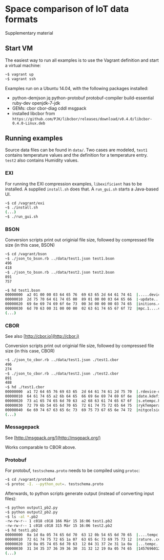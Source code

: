 # Space comparison of IoT data formats

Supplementary material

## Start VM

The easiest way to run all examples is to use the Vagrant definition and
start a virtual machine:

```bash
~$ vagrant up
~$ vagrant ssh
```

Examples run on a Ubuntu 14.04, with the following packages installed:
* python-demjson jq python-protobuf protobuf-compiler build-essential ruby-dev openjdk-7-jdk
* GEMs: cbor cbor-diag cddl msgpack
* installed libcbor from `https://github.com/PJK/libcbor/releases/download/v0.4.0/libcbor-0.4.0-Linux.deb`

## Running examples

Source data files can be found in `data/`. Two cases are modeled, `test1`
contains temperature values and the definition for a temperature entry. `test2`
also contains Humidity values.

### EXI

For running the EXI compression examples, `libexificient` has to be installed.
A supplied `install.sh` does that. A `run_gui.sh` starts a Java-based UI.

```bash
~$ cd /vagrant/exi
~$ ./install.sh
(...)
~$ ./run_gui.sh
```

### BSON

Conversion scripts print out originial file size, followed by compressed
file size (in this case, BSON)

```bash
~$ cd /vagrant/bson
~$ ./json_to_bson.rb ../data/test1.json test1.bson
496
418
~$ ./json_to_bson.rb ../data/test2.json test2.bson
891
757

~$ hd test1.bson
00000000  a2 01 00 00 03 64 65 76  69 63 65 2d 64 61 74 61  |.....device-data|
00000010  2d 75 70 64 61 74 65 00  89 01 00 00 03 64 65 66  |-update......def|
00000020  69 6e 69 74 69 6f 6e 73  00 3d 00 00 00 03 74 65  |initions.=....te|
00000030  6d 70 63 00 31 00 00 00  02 63 61 74 65 67 6f 72  |mpc.1....categor|
(...)
```

### CBOR

See also [http://cbor.io](http://cbor.i)

Conversion scripts print out originial file size, followed by compressed
file size (in this case, CBOR)

```bash
~$ ./json_to_cbor.rb ../data/test1.json ./test1.cbor
496
274
~$ ./json_to_cbor.rb ../data/test2.json ./test2.cbor
891
488
~$ hd ./test1.cbor
00000000  a1 72 64 65 76 69 63 65  2d 64 61 74 61 2d 75 70  |.rdevice-data-up|
00000010  64 61 74 65 a2 6b 64 65  66 69 6e 69 74 69 6f 6e  |date.kdefinition|
00000020  73 a1 65 74 65 6d 70 63  a2 68 63 61 74 65 67 6f  |s.etempc.hcatego|
00000030  72 79 6b 54 65 6d 70 65  72 61 74 75 72 65 64 75  |rykTemperaturedu|
00000040  6e 69 74 67 63 65 6c 73  69 75 73 67 65 6e 74 72  |nitgcelsiusgentr|
(...)
```

### Messagepack

See [http://msgpack.org/](http://msgpack.org/)

Works comparable to CBOR above.


### Protobuf

For protobuf, `testschema.proto` needs to be compiled using `protoc`:

```bash
~$ cd /vagrant/protobuf
~$ protoc -I. --python_out=. testschema.proto
```

Afterwards, to python scripts generate output (instead of converting input files):

```bash
~$ python output1_pb2.py
~$ python output2_pb2.py
~$ ls -al *.pb2
-rw-rw-r-- 1 c018 c018 166 Mär 15 16:06 test1.pb2
-rw-rw-r-- 1 c018 c018 315 Mär 15 16:06 test2.pb2
~$ hd test1.pb2
00000000  0a 1d 0a 05 74 65 6d 70  63 12 0b 54 65 6d 70 65  |....tempc..Tempe|
00000010  72 61 74 75 72 65 1a 07  63 65 6c 73 69 75 73 12  |rature..celsius.|
00000020  19 0a 05 74 65 6d 70 63  12 04 31 37 2e 31 1a 0a  |...tempc..17.1..|
00000030  31 34 35 37 36 39 36 30  31 32 12 19 0a 05 74 65  |1457696012....te|
(...)
```
